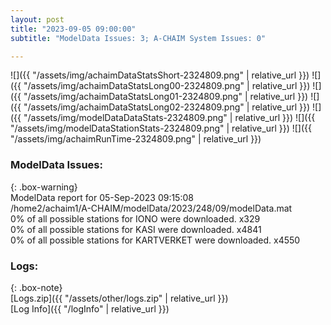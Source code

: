 ```yaml
---
layout: post
title: "2023-09-05 09:00:00"
subtitle: "ModelData Issues: 3; A-CHAIM System Issues: 0"

---
```


![]({{ "/assets/img/achaimDataStatsShort-2324809.png" | relative_url }})
![]({{ "/assets/img/achaimDataStatsLong00-2324809.png" | relative_url }})
![]({{ "/assets/img/achaimDataStatsLong01-2324809.png" | relative_url }})
![]({{ "/assets/img/achaimDataStatsLong02-2324809.png" | relative_url }})
![]({{ "/assets/img/modelDataDataStats-2324809.png" | relative_url }})
![]({{ "/assets/img/modelDataStationStats-2324809.png" | relative_url }})
![]({{ "/assets/img/achaimRunTime-2324809.png" | relative_url }})


### ModelData Issues:  
  
{: .box-warning}  
 ModelData report for 05-Sep-2023 09:15:08   
 /home2/achaim1/A-CHAIM/modelData/2023/248/09/modelData.mat   
 0% of all possible stations for IONO were downloaded. x329   
 0% of all possible stations for KASI were downloaded. x4841   
 0% of all possible stations for KARTVERKET were downloaded. x4550   
  


### Logs:  
  
{: .box-note}  
[Logs.zip]({{ "/assets/other/logs.zip" | relative_url }})  
[Log Info]({{ "/logInfo" | relative_url }})  
